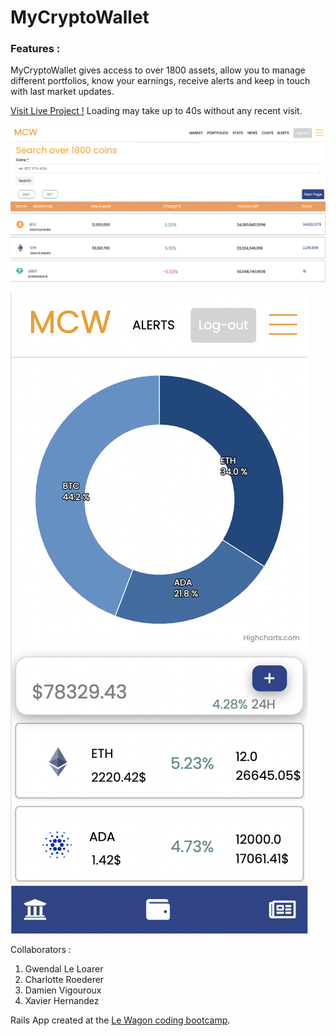 # MyCryptoWallet

### Features : <br/>
MyCryptoWallet gives access to over 1800 assets, allow you to manage different portfolios, know your earnings, receive alerts and keep in touch with last market updates.

[Visit Live Project !](http://www.mycryptowallet.fr)
Loading may take up to 40s without any recent visit.

![Market View](https://raw.githubusercontent.com/gwendal-dev/mycryptowallet-final/master/app/assets/images/mcw1_screenshot.png)

![Responsive Portfolio](https://raw.githubusercontent.com/gwendal-dev/mycryptowallet-final/master/app/assets/images/mcw2_screenshot.png)

Collaborators :
 1. Gwendal Le Loarer
 2. Charlotte Roederer
 3. Damien Vigouroux
 4. Xavier Hernandez

Rails App created at the [Le Wagon coding bootcamp](https://www.lewagon.com).
